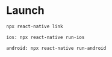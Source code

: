 
# Launch

```bash
npx react-native link
```

```bash
ios: npx react-native run-ios
```

```bash
android: npx react-native run-android
```
